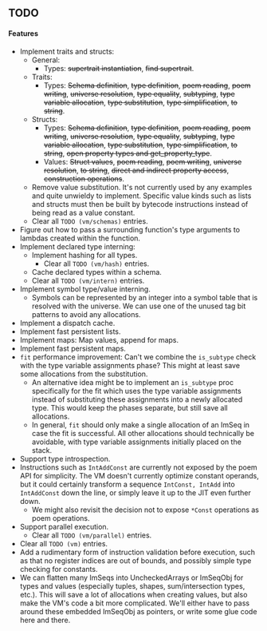 ## TODO

#### Features

- Implement traits and structs:
  - General:
    - Types: ~~supertrait instantiation~~, ~~find supertrait~~.
  - Traits: 
    - Types: ~~Schema definition~~, ~~type definition~~, ~~poem reading~~, ~~poem writing~~, ~~universe resolution~~, ~~type equality~~, ~~subtyping~~, ~~type variable allocation~~, ~~type substitution~~, ~~type simplification~~, ~~to string~~.
  - Structs:
    - Types: ~~Schema definition~~, ~~type definition~~, ~~poem reading~~, ~~poem writing~~, ~~universe resolution~~, ~~type equality~~, ~~subtyping~~, ~~type variable allocation~~, ~~type substitution~~, ~~type simplification~~, ~~to string~~, ~~open property types and get_property_type~~.
    - Values: ~~Struct values~~, ~~poem reading~~, ~~poem writing~~, ~~universe resolution~~, ~~to string~~, ~~direct and indirect property access~~, ~~construction operations~~.
  - Remove value substitution. It's not currently used by any examples and quite unwieldy to implement. Specific value kinds such as lists and structs must then be built by bytecode instructions instead of being read as a value constant.
  - Clear all `TODO (vm/schemas)` entries.
- Figure out how to pass a surrounding function's type arguments to lambdas created within the function.
- Implement declared type interning:
  - Implement hashing for all types.
    - Clear all `TODO (vm/hash)` entries.
  - Cache declared types within a schema.
  - Clear all `TODO (vm/intern)` entries.
- Implement symbol type/value interning.
  - Symbols can be represented by an integer into a symbol table that is resolved with the universe. We can use one of the unused tag bit patterns to avoid any allocations.
- Implement a dispatch cache.
- Implement fast persistent lists.
- Implement maps: Map values, append for maps.
- Implement fast persistent maps.
- `fit` performance improvement: Can't we combine the `is_subtype` check with the type variable assignments phase? This might at least save some allocations from the substitution.
  - An alternative idea might be to implement an `is_subtype` proc specifically for the fit which uses the type variable assignments instead of substituting these assignments into a newly allocated type. This would keep the phases separate, but still save all allocations.
  - In general, `fit` should only make a single allocation of an ImSeq in case the fit is successful. All other allocations should technically be avoidable, with type variable assignments initially placed on the stack.
- Support type introspection.
- Instructions such as `IntAddConst` are currently not exposed by the poem API for simplicity. The VM doesn't currently optimize constant operands, but it could certainly transform a sequence `IntConst, IntAdd` into `IntAddConst` down the line, or simply leave it up to the JIT even further down.
  - We might also revisit the decision not to expose `*Const` operations as poem operations.
- Support parallel execution.
  - Clear all `TODO (vm/parallel)` entries.
- Clear all `TODO (vm)` entries.
- Add a rudimentary form of instruction validation before execution, such as that no register indices are out of bounds, and possibly simple type checking for constants.
- We can flatten many ImSeqs into UncheckedArrays or ImSeqObj for types and values (especially tuples, shapes, sum/intersection types, etc.). This will save a lot of allocations when creating values, but also make the VM's code a bit more complicated. We'll either have to pass around these embedded ImSeqObj as pointers, or write some glue code here and there.
